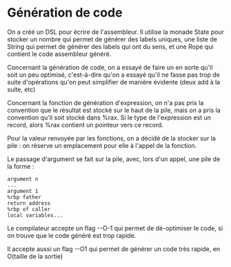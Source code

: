Génération de code
==================

On a créé un DSL pour écrire de l'assembleur. Il utilise la monade State pour
stocker un nombre qui permet de générer des labels uniques, une liste de String
qui permet de générer des labels qui ont du sens, et une Rope qui contient le
code assembleur généré.

Concernant la génération de code, on a essayé de faire un en sorte qu'il soit un
peu optimisé, c'est-à-dire qu'on a essayé qu'il ne fasse pas trop de suite
d'opérations qu'on peut simplifier de manière évidente (deux add à la suite, etc)

Concernant la fonction de génération d'expression, on n'a pas pris la convention
que le résultat est stocké sur le haut de la pile, mais on a pris la convention
qu'il soit stocké dans %rax. Si le type de l'expression est un record, alors
%rax contient un pointeur vers ce record.

Pour la valeur renvoyée par les fonctions, on a décidé de la stocker sur la pile :
on réserve un emplacement pour elle à l'appel de la fonction.

Le passage d'argument se fait sur la pile, avec, lors d'un appel, une pile de la
forme :
```
argument n
...
argument 1
%rbp father
return address
%rbp of caller
local variables...
```

Le compilateur accepte un flag --O-1 qui permet de dé-optimiser le code, si on
trouve que le code généré est trop rapide.

Il accepte aussi un flag --O1 qui permet de générer un code très rapide, en
O(taille de la sortie)
